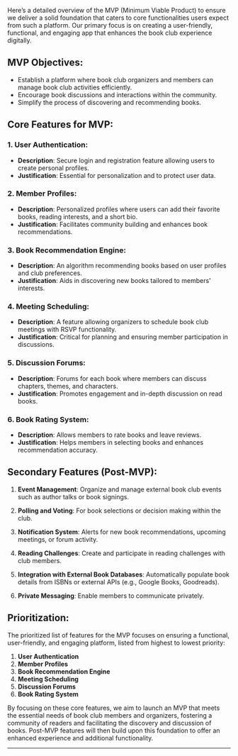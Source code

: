 Here’s a detailed overview of the MVP (Minimum Viable Product) to ensure we deliver a solid foundation that caters to core functionalities users expect from such a platform. Our primary focus is on creating a user-friendly, functional, and engaging app that enhances the book club experience digitally.

## MVP Objectives:

- Establish a platform where book club organizers and members can manage book club activities efficiently.
- Encourage book discussions and interactions within the community.
- Simplify the process of discovering and recommending books.

## Core Features for MVP:

### 1. User Authentication:
   - **Description**: Secure login and registration feature allowing users to create personal profiles.
   - **Justification**: Essential for personalization and to protect user data.

### 2. Member Profiles:
   - **Description**: Personalized profiles where users can add their favorite books, reading interests, and a short bio.
   - **Justification**: Facilitates community building and enhances book recommendations.

### 3. Book Recommendation Engine:
   - **Description**: An algorithm recommending books based on user profiles and club preferences.
   - **Justification**: Aids in discovering new books tailored to members' interests.

### 4. Meeting Scheduling:
   - **Description**: A feature allowing organizers to schedule book club meetings with RSVP functionality.
   - **Justification**: Critical for planning and ensuring member participation in discussions.

### 5. Discussion Forums:
   - **Description**: Forums for each book where members can discuss chapters, themes, and characters.
   - **Justification**: Promotes engagement and in-depth discussion on read books.

### 6. Book Rating System:
   - **Description**: Allows members to rate books and leave reviews.
   - **Justification**: Helps members in selecting books and enhances recommendation accuracy.

## Secondary Features (Post-MVP):

1. **Event Management**: Organize and manage external book club events such as author talks or book signings.
   
2. **Polling and Voting**: For book selections or decision making within the club.
   
3. **Notification System**: Alerts for new book recommendations, upcoming meetings, or forum activity.
   
4. **Reading Challenges**: Create and participate in reading challenges with club members.
   
5. **Integration with External Book Databases**: Automatically populate book details from ISBNs or external APIs (e.g., Google Books, Goodreads).

6. **Private Messaging**: Enable members to communicate privately.

## Prioritization:

The prioritized list of features for the MVP focuses on ensuring a functional, user-friendly, and engaging platform, listed from highest to lowest priority:

1. **User Authentication**
2. **Member Profiles**
3. **Book Recommendation Engine**
4. **Meeting Scheduling**
5. **Discussion Forums**
6. **Book Rating System**

By focusing on these core features, we aim to launch an MVP that meets the essential needs of book club members and organizers, fostering a community of readers and facilitating the discovery and discussion of books. Post-MVP features will then build upon this foundation to offer an enhanced experience and additional functionality.

---

